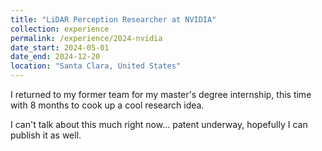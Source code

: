 ```yaml
---
title: "LiDAR Perception Researcher at NVIDIA"
collection: experience
permalink: /experience/2024-nvidia
date_start: 2024-05-01
date_end: 2024-12-20
location: "Santa Clara, United States"
---
```


I returned to my former team for my master's degree internship, this time with 
8 months to cook up a cool research idea.

I can't talk about this much right now... patent underway, hopefully I can publish it as well.
